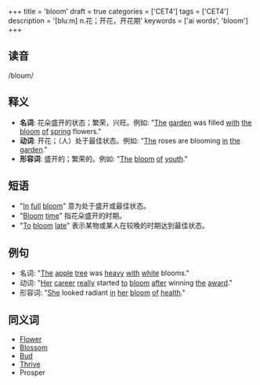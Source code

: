 +++
title = 'bloom'
draft = true
categories = ['CET4']
tags = ['CET4']
description = '[bluːm] n.花；开花，开花期'
keywords = ['ai words', 'bloom']
+++

## 读音
/bloʊm/

## 释义
- **名词**: 花朵盛开的状态；繁荣，兴旺。例如: "[The](/post/the/) [garden](/post/garden/) was filled [with](/post/with/) [the](/post/the/) [bloom](/post/bloom/) [of](/post/of/) [spring](/post/spring/) flowers."
- **动词**: 开花；（人）处于最佳状态。例如: "[The](/post/the/) roses are blooming [in](/post/in/) [the](/post/the/) [garden](/post/garden/)."
- **形容词**: 盛开的；繁荣的。例如: "[The](/post/the/) [bloom](/post/bloom/) [of](/post/of/) [youth](/post/youth/)."

## 短语
- "[In](/post/in/) [full](/post/full/) [bloom](/post/bloom/)" 意为处于盛开或最佳状态。
- "[Bloom](/post/bloom/) [time](/post/time/)" 指花朵盛开的时期。
- "[To](/post/to/) [bloom](/post/bloom/) [late](/post/late/)" 表示某物或某人在较晚的时期达到最佳状态。

## 例句
- 名词: "[The](/post/the/) [apple](/post/apple/) [tree](/post/tree/) was [heavy](/post/heavy/) [with](/post/with/) [white](/post/white/) blooms."
- 动词: "[Her](/post/her/) [career](/post/career/) [really](/post/really/) started [to](/post/to/) [bloom](/post/bloom/) [after](/post/after/) winning [the](/post/the/) [award](/post/award/)."
- 形容词: "[She](/post/she/) looked radiant [in](/post/in/) [her](/post/her/) [bloom](/post/bloom/) [of](/post/of/) [health](/post/health/)."

## 同义词
- [Flower](/post/flower/)
- [Blossom](/post/blossom/)
- [Bud](/post/bud/)
- [Thrive](/post/thrive/)
- Prosper
